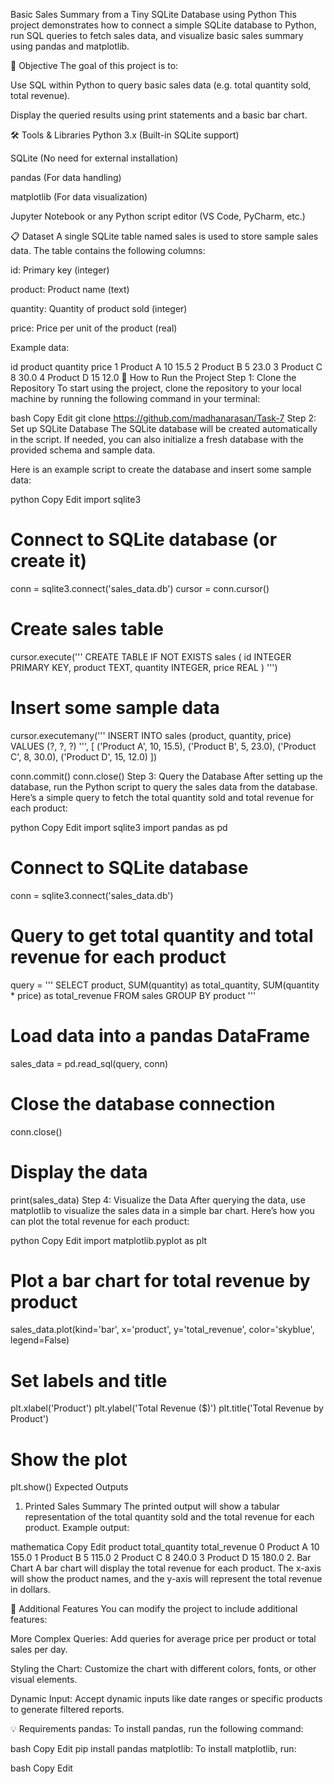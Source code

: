 Basic Sales Summary from a Tiny SQLite Database using Python
This project demonstrates how to connect a simple SQLite database to Python, run SQL queries to fetch sales data, and visualize basic sales summary using pandas and matplotlib.

📌 Objective
The goal of this project is to:

Use SQL within Python to query basic sales data (e.g. total quantity sold, total revenue).

Display the queried results using print statements and a basic bar chart.

🛠 Tools & Libraries
Python 3.x (Built-in SQLite support)

SQLite (No need for external installation)

pandas (For data handling)

matplotlib (For data visualization)

Jupyter Notebook or any Python script editor (VS Code, PyCharm, etc.)

📋 Dataset
A single SQLite table named sales is used to store sample sales data. The table contains the following columns:

id: Primary key (integer)

product: Product name (text)

quantity: Quantity of product sold (integer)

price: Price per unit of the product (real)

Example data:


id	product	quantity	price
1	Product A	10	15.5
2	Product B	5	23.0
3	Product C	8	30.0
4	Product D	15	12.0
🚀 How to Run the Project
Step 1: Clone the Repository
To start using the project, clone the repository to your local machine by running the following command in your terminal:

bash
Copy
Edit
git clone https://github.com/madhanarasan/Task-7
Step 2: Set up SQLite Database
The SQLite database will be created automatically in the script. If needed, you can also initialize a fresh database with the provided schema and sample data.

Here is an example script to create the database and insert some sample data:

python
Copy
Edit
import sqlite3

# Connect to SQLite database (or create it)
conn = sqlite3.connect('sales_data.db')
cursor = conn.cursor()

# Create sales table
cursor.execute('''
CREATE TABLE IF NOT EXISTS sales (
    id INTEGER PRIMARY KEY,
    product TEXT,
    quantity INTEGER,
    price REAL
)
''')

# Insert some sample data
cursor.executemany('''
INSERT INTO sales (product, quantity, price) VALUES (?, ?, ?)
''', [
    ('Product A', 10, 15.5),
    ('Product B', 5, 23.0),
    ('Product C', 8, 30.0),
    ('Product D', 15, 12.0)
])

conn.commit()
conn.close()
Step 3: Query the Database
After setting up the database, run the Python script to query the sales data from the database. Here’s a simple query to fetch the total quantity sold and total revenue for each product:

python
Copy
Edit
import sqlite3
import pandas as pd

# Connect to SQLite database
conn = sqlite3.connect('sales_data.db')

# Query to get total quantity and total revenue for each product
query = '''
SELECT product, SUM(quantity) as total_quantity, SUM(quantity * price) as total_revenue
FROM sales
GROUP BY product
'''

# Load data into a pandas DataFrame
sales_data = pd.read_sql(query, conn)

# Close the database connection
conn.close()

# Display the data
print(sales_data)
Step 4: Visualize the Data
After querying the data, use matplotlib to visualize the sales data in a simple bar chart. Here’s how you can plot the total revenue for each product:

python
Copy
Edit
import matplotlib.pyplot as plt

# Plot a bar chart for total revenue by product
sales_data.plot(kind='bar', x='product', y='total_revenue', color='skyblue', legend=False)

# Set labels and title
plt.xlabel('Product')
plt.ylabel('Total Revenue ($)')
plt.title('Total Revenue by Product')

# Show the plot
plt.show()
Expected Outputs
1. Printed Sales Summary
The printed output will show a tabular representation of the total quantity sold and the total revenue for each product. Example output:

mathematica
Copy
Edit
    product  total_quantity  total_revenue
0  Product A              10            155.0
1  Product B               5            115.0
2  Product C               8            240.0
3  Product D              15            180.0
2. Bar Chart
A bar chart will display the total revenue for each product. The x-axis will show the product names, and the y-axis will represent the total revenue in dollars.

🔧 Additional Features
You can modify the project to include additional features:

More Complex Queries: Add queries for average price per product or total sales per day.

Styling the Chart: Customize the chart with different colors, fonts, or other visual elements.

Dynamic Input: Accept dynamic inputs like date ranges or specific products to generate filtered reports.

💡 Requirements
pandas: To install pandas, run the following command:

bash
Copy
Edit
pip install pandas
matplotlib: To install matplotlib, run:

bash
Copy
Edit
